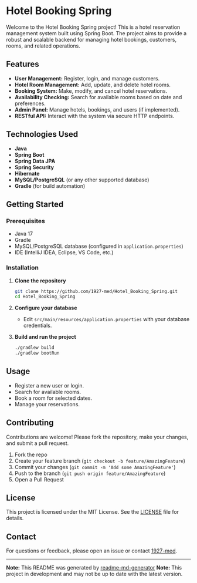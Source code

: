 # Hotel Booking Spring

Welcome to the Hotel Booking Spring project! This is a hotel reservation management system built using Spring Boot. The project aims to provide a robust and scalable backend for managing hotel bookings, customers, rooms, and related operations.

## Features

- **User Management:** Register, login, and manage customers.
- **Hotel Room Management:** Add, update, and delete hotel rooms.
- **Booking System:** Make, modify, and cancel hotel reservations.
- **Availability Checking:** Search for available rooms based on date and preferences.
- **Admin Panel:** Manage hotels, bookings, and users (if implemented).
- **RESTful API:** Interact with the system via secure HTTP endpoints.

## Technologies Used

- **Java**
- **Spring Boot**
- **Spring Data JPA**
- **Spring Security**
- **Hibernate**
- **MySQL/PostgreSQL** (or any other supported database)
- **Gradle** (for build automation)


## Getting Started

### Prerequisites

- Java 17
- Gradle
- MySQL/PostgreSQL database (configured in `application.properties`)
- IDE (IntelliJ IDEA, Eclipse, VS Code, etc.)

### Installation

1. **Clone the repository**
   ```bash
   git clone https://github.com/1927-med/Hotel_Booking_Spring.git
   cd Hotel_Booking_Spring
   ```

2. **Configure your database**
   - Edit `src/main/resources/application.properties` with your database credentials.

3. **Build and run the project**
   ```bash
   ./gradlew build
   ./gradlew bootRun
   ```


## Usage

- Register a new user or login.
- Search for available rooms.
- Book a room for selected dates.
- Manage your reservations.

## Contributing

Contributions are welcome! Please fork the repository, make your changes, and submit a pull request.

1. Fork the repo
2. Create your feature branch (`git checkout -b feature/AmazingFeature`)
3. Commit your changes (`git commit -m 'Add some AmazingFeature'`)
4. Push to the branch (`git push origin feature/AmazingFeature`)
5. Open a Pull Request

## License

This project is licensed under the MIT License. See the [LICENSE](LICENSE) file for details.

## Contact

For questions or feedback, please open an issue or contact [1927-med](https://github.com/1927-med).

---

**Note:** This README was generated by [readme-md-generator](https://github.com/1927-med/readme-md-generator)
**Note:** This project in development and may not be up to date with the latest version.
